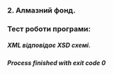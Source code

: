 
### 2. Алмазний фонд.

### Тест роботи програми:
##### XML відповідає XSD схемі.
##### Process finished with exit code 0
